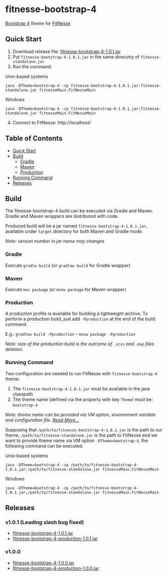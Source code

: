 # fitnesse-bootstrap-4
[Bootstrap 4](https://getbootstrap.com/)  theme for [FitNesse](http://fitnesse.org/)

## Quick Start
1. Download release file: [fitnesse-bootstrap-4-1.0.1.jar](https://github.com/gun88/fitnesse-bootstrap-4/releases/download/v1.0.1/fitnesse-bootstrap-4-1.0.1.jar)
2. Put `fitnesse-bootstrap-4-1.0.1.jar` in the same direcotry of `fitnesse-standalone.jar`
3. Run the command:

Unix-based systems
  ```
  java -DTheme=bootstrap-4 -cp fitnesse-bootstrap-4-1.0.1.jar:fitnesse-standalone.jar fitnesseMain.FitNesseMain
  ```

Windows
  ```
  java -DTheme=bootstrap-4 -cp fitnesse-bootstrap-4-1.0.1.jar;fitnesse-standalone.jar fitnesseMain.FitNesseMain
  ```
4. Connect to FitNesse: http://localhost/

## Table of Contents

- [Quick Start](#quick-start)
- [Build](#build)
  - [Gradle](#gradle)
  - [Maven](#maven)
  - [Production](#production)
- [Running Command](#running-command)
- [Releases](#releases)

## Build
The fitnesse-bootstrap-4 build can be executed via Gradle and Maven. Gradle and Maven 
wrappers are distributed with code.

Produced build will be a jar named `fitnesse-bootstrap-4-1.0.1.jar`, available under `target` directory for both Maven and Gradle mode.

*Note: version number in jar name may changes*

### Gradle
Execute `gradle build` (or `gradlew build` for Gradle wrapper)
### Maven
Execute `mvn package` (or `mvnw package` for Maven wrapper)
### Production
A production profile is available for building a lightweight archive. To perform a 
production build, just add `-Pproduction` at the end of the build command.

E.g.: `gradlew build -Pproduction` - `mvnw package -Pproduction`

*Note: size of the production build is the outcome of `.scss` and `.map` files deletion.*

### Running Command
Two configuration are needed to run FitNesse with `fitnesse-bootstrap-4` theme:
1. The `fitnesse-bootstrap-4-1.0.1.jar` must be available in the java classpath
2. The theme name (defined via the property with key `Theme`) must be: `bootstrap-4`

*Note: theme name can be provided via VM option, environment variable and configuration 
file. [Read More...](http://fitnesse.org/FitNesse.UserGuide.AdministeringFitNesse.ConfigurationFile)*

Supposing that `/path/to/fitnesse-bootstrap-4-1.0.1.jar` is the path to our theme, `/path/to/fitnesse-standalone.jar` is 
the path to FitNesse and we want to provide theme name via VM option `-DTheme=bootstrap-4`, the following command can be 
executed:

Unix-based systems
```
java -DTheme=bootstrap-4 -cp /path/to/fitnesse-bootstrap-4-1.0.1.jar:/path/to/fitnesse-standalone.jar fitnesseMain.FitNesseMain
```
Windows
```
java -DTheme=bootstrap-4 -cp /path/to/fitnesse-bootstrap-4-1.0.1.jar;/path/to/fitnesse-standalone.jar fitnesseMain.FitNesseMain
```

## Releases
### v1.0.1 (Leading slash bug fixed)
 - [fitnesse-bootstrap-4-1.0.1.jar](https://github.com/gun88/fitnesse-bootstrap-4/releases/download/v1.0.1/fitnesse-bootstrap-4-1.0.1.jar)
 - [fitnesse-bootstrap-4-production-1.0.1.jar](https://github.com/gun88/fitnesse-bootstrap-4/releases/download/v1.0.1/fitnesse-bootstrap-4-production-1.0.1.jar)


### v1.0.0
 - [fitnesse-bootstrap-4-1.0.0.jar](https://github.com/gun88/fitnesse-bootstrap-4/releases/download/v1.0.0/fitnesse-bootstrap-4-1.0.0.jar)
 - [fitnesse-bootstrap-4-production-1.0.0.jar](https://github.com/gun88/fitnesse-bootstrap-4/releases/download/v1.0.0/fitnesse-bootstrap-4-production-1.0.0.jar)
